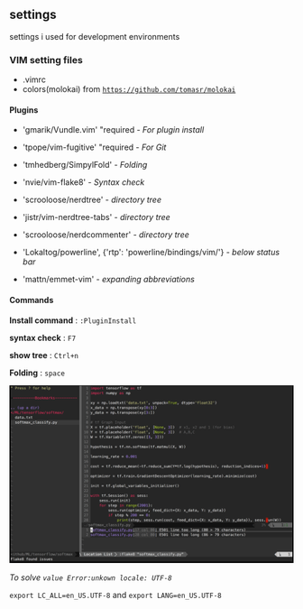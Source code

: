## settings

settings i used for development environments



### VIM setting files

- .vimrc
- colors(molokai) from [`https://github.com/tomasr/molokai`](https://github.com/tomasr/molokai)




#### Plugins

- 'gmarik/Vundle.vim' "required - *For plugin install*


- 'tpope/vim-fugitive' "required - *For Git*


- 'tmhedberg/SimpylFold' - *Folding*
- 'nvie/vim-flake8' - *Syntax check*
- 'scrooloose/nerdtree' - *directory tree*
- 'jistr/vim-nerdtree-tabs' - *directory tree*
-  'scrooloose/nerdcommenter' - *directory tree*
-  'Lokaltog/powerline', {'rtp': 'powerline/bindings/vim/'} - *below status bar*
- 'mattn/emmet-vim' - *expanding abbreviations*



#### Commands

**Install command** : `:PluginInstall`

**syntax check** :  `F7`

**show tree** : `Ctrl+n`

**Folding** : `space`



![vim_screenshot](vim_screenshot.png)

*To solve `value Error:unkown locale: UTF-8`*

`export LC_ALL=en_US.UTF-8` and `export LANG=en_US.UTF-8`